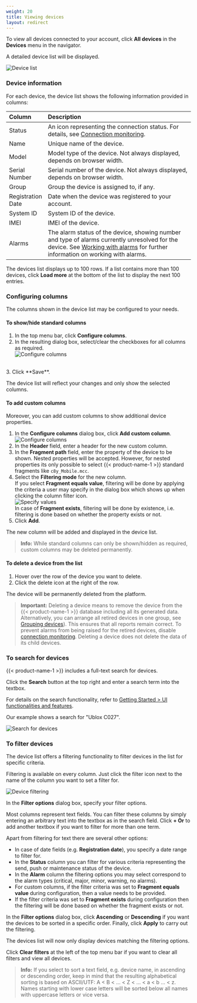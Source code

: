 ```yaml
---
weight: 20
title: Viewing devices
layout: redirect
---
```


To view all devices connected to your account, click **All devices** in the **Devices** menu in the navigator.

A detailed device list will be displayed.

![Device list](/images/users-guide/DeviceManagement/devmgmt-devices-alldevices.png)

<a name="device-list"></a>
### Device information

For each device, the device list shows the following information provided in columns:

<table>
<thead>
<colgroup>
   <col style="width: 20%;">
   <col style="width: 80%;">
   </colgroup><thead>
<tr>
<th style="text-align:left">Column</th>
<th style="text-align:left">Description</th>
</tr>
</thead>
<tbody>
<tr>
<td style="text-align:left">Status</td>
<td style="text-align:left">An icon representing the connection status. For details, see <a href="#connection-monitoring" class="no-ajaxy">Connection monitoring</a>.</td>
</tr>
<tr>
<td style="text-align:left">Name</td>
<td style="text-align:left">Unique name of the device.</td>
</tr>
<tr>
<td style="text-align:left">Model</td>
<td style="text-align:left">Model type of the device. Not always displayed, depends on browser width.</td>
</tr>
<tr>
<td style="text-align:left">Serial Number</td>
<td style="text-align:left">Serial number of the device. Not always displayed, depends on browser width.</td>
</tr>
<tr>
<td style="text-align:left">Group</td>
<td style="text-align:left">Group the device is assigned to, if any.</td>
</tr>
<tr>
<td style="text-align:left">Registration Date</td>
<td style="text-align:left">Date when the device was registered to your account.</td>
</tr>
<tr>
<td style="text-align:left">System ID</td>
<td style="text-align:left">System ID of the device.</td>
</tr>
<tr>
<td style="text-align:left">IMEI</td>
<td style="text-align:left">IMEI of the device.</td>
</tr>
<tr>
<td style="text-align:left">Alarms</td>
<td style="text-align:left">The alarm status of the device, showing number and type of alarms currently unresolved for the device. See <a href="#alarm-monitoring" class="no-ajaxy">Working with alarms</a> for further information on working with alarms.</td>
</tr>
</tbody>
</table>

The devices list displays up to 100 rows. If a list contains more than 100 devices, click **Load more** at the bottom of the list to display the next 100 entries.

<a name="configuring-columns"></a>
### Configuring columns

The columns shown in the device list may be configured to your needs.

#### To show/hide standard columns

1. In the top menu bar, click **Configure columns**.
2. In the resulting dialog box, select/clear the checkboxes for all columns as required. <br>![Configure columns](/images/users-guide/DeviceManagement/devmgmt-device-list-configure-columns.png)
<br>
3. Click **Save**.

The device list will reflect your changes and only show the selected columns.

#### To add custom columns

Moreover, you can add custom columns to show additional device properties.

1. In the **Configure columns** dialog box, click **Add custom column**.<br>
![Configure columns](/images/users-guide/DeviceManagement/devmgmt-device-list-custom-column.png)<br>
2. In the **Header** field, enter a header for the new custom column.  
3. In the **Fragment path** field, enter the property of the device to be shown. Nested properties will be accepted. However, for nested properties its only possible to select {{< product-name-1 >}} standard fragments like `c8y_Mobile.mcc`.
4. Select the **Filtering mode** for the new column. <br>
If you select **Fragment equals value**, filtering will be done by applying the criteria a user may specify in the dialog box which shows up when clicking the column filter icon.<br>
![Specify values](/images/users-guide/DeviceManagement/devmgmt-device-list-custom-column.png)
<br>In case of **Fragment exists**, filtering will be done by existence, i.e. filtering is done based on whether the property exists or not.    
5. Click **Add**.

The new column will be added and displayed in the device list.

> **Info:** While standard columns can only be shown/hidden as required, custom columns may be deleted permanently.

#### To delete a device from the list

1. Hover over the row of the device you want to delete.
2. Click the delete icon at the right of the row.

The device will be permanently deleted from the platform.

> **Important:** Deleting a device means to remove the device from the {{< product-name-1 >}} database including all its generated data. Alternatively, you can arrange all retired devices in one group, see [Grouping devices](#grouping-devices)). This ensures that all reports remain correct. To prevent alarms from being raised for the retired devices, disable [connection monitoring](#connection-monitoring). Deleting a device does not delete the data of its child devices.


<a name="searching-devices"></a>
### To search for devices

{{< product-name-1 >}} includes a full-text search for devices.

Click the **Search** button at the top right and enter a search term into the textbox.

For details on the search functionality, refer to [Getting Started > UI functionalities and features](/users-guide/getting-started#gui-features).

Our example shows a search for "Ublox C027".

![Search for devices](/images/users-guide/DeviceManagement/devmgmt-search.png)

<a name="filtering-devices"></a>
### To filter devices

The device list offers a filtering functionality to filter devices in the list for specific criteria.

Filtering is available on every column. Just click the filter icon next to the name of the column you want to set a filter for.

![Device filtering](/images/users-guide/DeviceManagement/devmgmt-devices-filter.png)

In the **Filter options** dialog box, specify your filter options.

Most columns represent text fields. You can filter these columns by simply entering an arbitrary text into the textbox as in the search field. Click **+ Or** to add another textbox if you want to filter for more than one term.

Apart from filtering for text there are several other options:

* In case of date fields (e.g. **Registration date**), you specify a date range to filter for.
* In the **Status** column you can filter for various criteria representing the send, push or maintenance status of the device.
* In the **Alarm** column the filtering options you may select correspond to the alarm types (critical, major, minor, warning, no alarms).
* For custom columns, if the filter criteria was set to **Fragment equals value** during configuration, then a value needs to be provided.
* If the filter criteria was set to **Fragment exists** during configuration then the filtering will be done based on whether the fragment exists or not.

In the **Filter options** dialog box, click **Ascending** or **Descending** if you want the devices to be sorted in a specific order. Finally, click **Apply** to carry out the filtering.

The devices list will now only display devices matching the filtering options.

Click **Clear filters** at the left of the top menu bar if you want to clear all filters and view all devices.

>**Info:** If you select to sort a text field, e.g. device name, in ascending or descending order, keep in mind that the resulting alphabetical sorting is based on ASCII/UTF: A < B < ... < Z < ... < a < b ... < z. Names starting with lower case letters will be sorted below all names with uppercase letters or vice versa.
